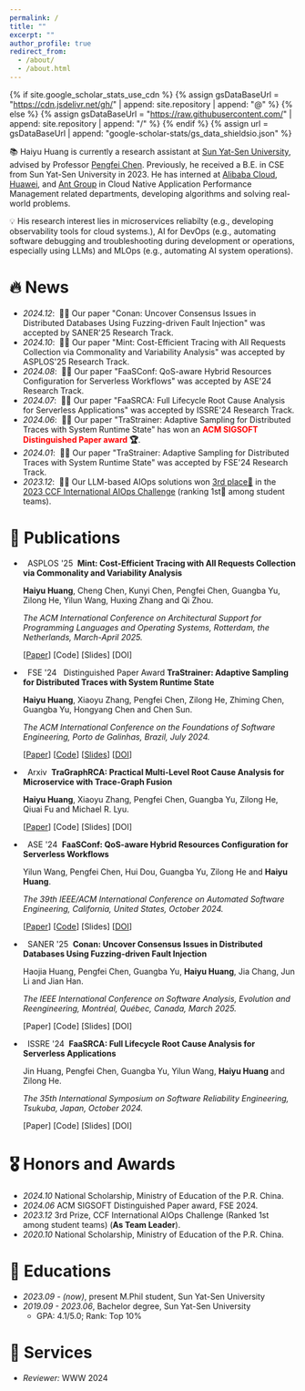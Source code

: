 ```yaml
---
permalink: /
title: ""
excerpt: ""
author_profile: true
redirect_from: 
  - /about/
  - /about.html
---
```


{% if site.google_scholar_stats_use_cdn %}
{% assign gsDataBaseUrl = "https://cdn.jsdelivr.net/gh/" | append: site.repository | append: "@" %}
{% else %}
{% assign gsDataBaseUrl = "https://raw.githubusercontent.com/" | append: site.repository | append: "/" %}
{% endif %}
{% assign url = gsDataBaseUrl | append: "google-scholar-stats/gs_data_shieldsio.json" %}

<span class='anchor' id='about-me'></span>

📚 Haiyu Huang is currently a research assistant at [Sun Yat-Sen University](https://cse.sysu.edu.cn/), advised by Professor [Pengfei Chen](https://cse.sysu.edu.cn/content/3747). Previously, he received a B.E. in CSE from Sun Yat-Sen University in 2023. He has interned at [Alibaba Cloud](https://cn.aliyun.com/), [Huawei](https://www.huawei.com/), and [Ant Group](https://www.antgroup.com/) in Cloud Native Application Performance Management related departments, developing algorithms and solving real-world problems.

💡 His research interest lies in microservices reliabilty (e.g., developing observability tools for cloud systems.), AI for DevOps (e.g., automating software debugging and troubleshooting during development or operations, especially using LLMs) and MLOps (e.g., automating AI system operations).


# 🔥 News
- *2024.12*: &nbsp;🎉🎉 Our paper "Conan: Uncover Consensus Issues in Distributed Databases Using Fuzzing-driven Fault Injection" was accepted by SANER'25 Research Track.
- *2024.10*: &nbsp;🎉🎉 Our paper "Mint: Cost-Efficient Tracing with All Requests Collection via Commonality and Variability Analysis" was accepted by ASPLOS'25 Research Track.
- *2024.08*: &nbsp;🎉🎉 Our paper "FaaSConf: QoS-aware Hybrid Resources Configuration for Serverless Workflows" was accepted by ASE'24 Research Track.
- *2024.07*: &nbsp;🎉🎉 Our paper "FaaSRCA: Full Lifecycle Root Cause Analysis for Serverless Applications" was accepted by ISSRE'24 Research Track.
- *2024.06*: &nbsp;🎉🎉 Our paper "TraStrainer: Adaptive Sampling for Distributed Traces with System Runtime State" has won an **<font color="red">ACM SIGSOFT Distinguished Paper award</font> 🏆**.
- *2024.01*: &nbsp;🎉🎉 Our paper "TraStrainer: Adaptive Sampling for Distributed Traces with System Runtime State" was accepted by FSE'24 Research Track.
- *2023.12*: &nbsp;🎉🎉 Our LLM-based AIOps solutions won [3rd place🥉](https://mp.weixin.qq.com/s/KctBL78OgxSOzPXoeGfe5w) in the [2023 CCF International AIOps Challenge](https://competition.aiops-challenge.com/home/competition/1669253443434315819) \(ranking 1st🏅 among student teams\).

# 📝 Publications 

- &nbsp; <span class="badge">ASPLOS '25</span> &nbsp;**Mint: Cost-Efficient Tracing with All Requests Collection via Commonality and Variability Analysis**

  <span style="font-size:14px;"> **Haiyu Huang**, Cheng Chen, Kunyi Chen, Pengfei Chen, Guangba Yu, Zilong He, Yilun Wang, Huxing Zhang and Qi Zhou. </span>

  <span style="font-size:14px;"> *The ACM International Conference on Architectural Support for Programming Languages and Operating Systems, Rotterdam, the Netherlands, March-April 2025.* </span>

  [[Paper](https://huanghy95.github.io/files/asplos25/asplos25Mint.pdf)]
  [Code]
  [Slides]
  [DOI]

- &nbsp; <span class="badge">FSE '24</span> &nbsp;&nbsp;<span class="award">Distinguished Paper Award</span> **TraStrainer: Adaptive Sampling for Distributed Traces with System Runtime State**

  <span style="font-size:14px;"> **Haiyu Huang**, Xiaoyu Zhang, Pengfei Chen, Zilong He, Zhiming Chen, Guangba Yu, Hongyang Chen and Chen Sun. </span>

  <span style="font-size:14px;"> *The ACM International Conference on the Foundations of Software Engineering, Porto de Galinhas, Brazil, July 2024.* </span>

  [[Paper](https://huanghy95.github.io/files/fse24/fse2024TraStrainer.pdf)]
  [[Code](https://github.com/IntelligentDDS/TraStrainer)]
  [[Slides](https://huanghy95.github.io/files/fse24/fse351slides.pdf)]
  [[DOI](https://dl.acm.org/doi/abs/10.1145/3643748)]

- &nbsp; <span class="badge">Arxiv</span> &nbsp;**TraGraphRCA: Practical Multi-Level Root Cause Analysis for Microservice with Trace-Graph Fusion**

  <span style="font-size:14px;"> **Haiyu Huang**, Xiaoyu Zhang, Pengfei Chen, Guangba Yu, Zilong He, Qiuai Fu and Michael R. Lyu. </span>

  [[Paper](https://huanghy95.github.io/files/tosem24/TraGraphRCA_TOSEM.pdf)]
  [Code]
  [Slides]
  [DOI]

- &nbsp; <span class="badge">ASE '24</span> &nbsp;**FaaSConf: QoS-aware Hybrid Resources Configuration for Serverless Workflows**

  <span style="font-size:14px;"> Yilun Wang, Pengfei Chen, Hui Dou, Guangba Yu, Zilong He and **Haiyu Huang**. </span>

  <span style="font-size:14px;"> *The 39th IEEE/ACM International Conference on Automated Software Engineering, California, United States, October 2024.* </span>

  [[Paper](https://huanghy95.github.io/files/ase24/ase24faasconf.pdf)]
  [[Code](https://github.com/wiluen/FaaSConf)]
  [Slides]
  [[DOI](https://dl.acm.org/doi/10.1145/3691620.3695477)]

- &nbsp; <span class="badge">SANER '25</span> &nbsp;**Conan: Uncover Consensus Issues in Distributed Databases Using Fuzzing-driven Fault Injection**

  <span style="font-size:14px;"> Haojia Huang, Pengfei Chen, Guangba Yu, **Haiyu Huang**, Jia Chang, Jun Li and Jian Han. </span>

  <span style="font-size:14px;"> *The IEEE International Conference on Software Analysis, Evolution and Reengineering, Montréal, Québec, Canada, March 2025.* </span>

  [Paper]
  [Code]
  [Slides]
  [DOI]

- &nbsp; <span class="badge">ISSRE '24</span> &nbsp;**FaaSRCA: Full Lifecycle Root Cause Analysis for Serverless Applications**

  <span style="font-size:14px;"> Jin Huang, Pengfei Chen, Guangba Yu, Yilun Wang, **Haiyu Huang** and Zilong He. </span>

  <span style="font-size:14px;"> *The 35th International Symposium on Software Reliability Engineering, Tsukuba, Japan, October 2024.* </span>

  [Paper]
  [Code]
  [Slides]
  [DOI]


# 🎖 Honors and Awards
- *2024.10* National Scholarship, Ministry of Education of the P.R. China. 
- *2024.06* ACM SIGSOFT Distinguished Paper award, FSE 2024.
- *2023.12* 3rd Prize, CCF International AIOps Challenge (Ranked 1st among student teams) (**As Team Leader**).
- *2020.10* National Scholarship, Ministry of Education of the P.R. China. 

# 📖 Educations
- *2023.09 - (now)*, present M.Phil student, Sun Yat-Sen University
- *2019.09 - 2023.06*, Bachelor degree, Sun Yat-Sen University
  - GPA: 4.1/5.0; Rank: Top 10%

# 💬 Services
- *Reviewer:*  WWW 2024

<!-- # 💻 Internships -->
